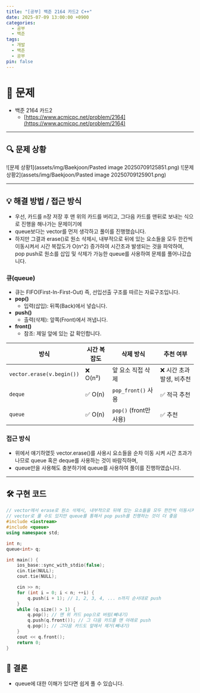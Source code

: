```yaml
---
title: "[공부] 백준 2164 카드2 C++"
date: 2025-07-09 13:00:00 +0900
categories:
  - 공부
  - 백준
tags:
  - 개발
  - 백준
  - 공부
pin: false
---
```


# 📝 문제

- 백준 2164 카드2
	- [https://www.acmicpc.net/problem/2164](https://www.acmicpc.net/problem/2164)

---

## 🔍 문제 상황
![문제 상황1](assets/img/Baekjoon/Pasted image 20250709125851.png)
![문제 상황2](assets/img/Baekjoon/Pasted image 20250709125901.png)

---

## 💡 해결 방법 / 접근 방식

- 우선, 카드를 n장 저장 후 맨 위의 카드를 버리고, 그다음 카드를 맨뒤로 보내는 식으로 진행을 해나가는 문제이기에
- queue보다는 vector를 먼저 생각하고 풀이를 진행했습니다.
- 하지만 그결과 erase()로 원소 삭제시, 내부적으로 뒤에 있는 요소들을 모두 한칸씩 이동시켜서 시간 복잡도가 O(n^2) 증가하여 시간초과 발생되는 것을 파악하여, pop push로 원소를 삽입 및 삭제가 가능한 queue를 사용하여 문제를 풀어나갔습니다.

### 큐(queue)

- 큐는 FIFO(First-In-First-Out) 즉, 선입선출 구조를 따르는 자료구조입니다.
- **pop()**
	- 입력(삽입): 뒤쪽(Back)에서 넣습니다.
- **push()**
	- 출력(삭제): 앞쪽(Front)에서 꺼냅니다.
- **front()**
	- 참조: 제일 앞에 있는 값 확인합니다.

| 방식                        | 시간 복잡도  | 삭제 방식               | 추천 여부   |
| ------------------------- | ------- | ------------------- | ------- |
| `vector.erase(v.begin())` | ❌ O(n²) | 앞 요소 직접 삭제          | ❌ 시간 초과 발생, 비추천   |
| `deque`                   | ✅ O(n)  | `pop_front()` 사용    | ✅ 적극 추천 |
| `queue`                   | ✅ O(n)  | `pop()` (front만 사용) | ✅ 추천    |


### 접근 방식

- 위에서 얘기하였듯 vector.erase()를 사용시 요소들을 순차 이동 시켜 시간 초과가 나므로 queue 혹은 deque를 사용하는 것이 바람직하며,
- queue만을 사용해도 충분하기에 queue를 사용하여 풀이를 진행하였습니다.

---

## 🛠️ 구현 코드
```cpp
// vector에서 erase로 원소 삭제시, 내부적으로 뒤에 있는 요소들을 모두 한칸씩 이동시켜서 시간 복잡도가 O(n^2) 증가하여 시간초과 발생됨
// vector로 풀 수도 있지만 queue를 통해서 pop push를 진행하는 것이 더 좋음
#include <iostream>
#include <queue>
using namespace std;

int n;
queue<int> q;

int main() {
    ios_base::sync_with_stdio(false);
    cin.tie(NULL);
    cout.tie(NULL);

    cin >> n;
    for (int i = 0; i < n; ++i) {
        q.push(i + 1); // 1, 2, 3, 4, ... n까지 순서대로 push
    }
    while (q.size() > 1) {
        q.pop(); // 맨 위 카드 pop으로 버림(뺴내기)
        q.push(q.front()); // 그 다음 카드를 맨 아래로 push
        q.pop(); // 그다음 카드도 앞에서 제거(빼내기)
    }
    cout << q.front();
    return 0;
}

```

## 🧷 결론
- queue에 대한 이해가 있다면 쉽게 풀 수 있습니다.